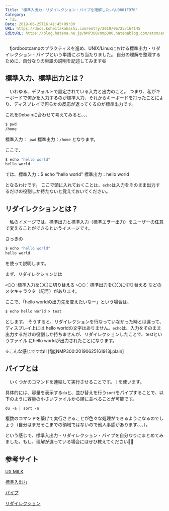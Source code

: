 ```yaml
---
Title: "標準入出力・リダイレクション・パイプを理解したい\U0001F976"
Category:
- TIL
Date: 2019-06-25T16:41:45+09:00
URL: https://docs.koheitakahashi.com/entry/2019/06/25/164145
EditURL: https://blog.hatena.ne.jp/NMP300/nmp300.hatenablog.com/atom/entry/17680117127207175526
---
```


　fjordbootcampのプラクティスを進め、UNIX/Linuxにおける標準出力・リダイレクション・パイプという単語にぶち当たりました。
自分の理解を整理するために、自分なりの単語の説明を記述してみます😆

## 標準入力、標準出力とは？
　いわゆる、デフォルトで設定されている入力と出力のこと。
つまり、私がキーボードで何かを入力するのが標準入力、それからキーボードを打ったことにより、ディスプレイで何らかの反応が返ってくるのが標準出力です。

これをDebainに合わせて考えてみると、、、

```vb
$ pwd
/home
```

標準入力：` pwd`
標準出力：`/home`
となります。

ここで、
```vb
$ echo "hello world"
hello world
```

では、標準入力：$ echo "hello world"
標準出力：hello world

となるわけです。
ここで頭に入れておくことは、`echo`は入力をそのまま出力するだけの役割しか持たないと覚えておいてください。


## リダイレクションとは？
　私のイメージでは、標準出力と標準入力（標準エラー出力）をユーザーの任意で変えることができるというイメージです。

さっきの
```vb
$ echo "hello world"
hello world
```
を使って説明します。

まず、リダイレクションには

`<〇〇` :標準入力を〇〇に切り替える
`>〇〇`：標準出力を〇〇に切り替える
などのメタキャラクタ（記号）があります。


ここで、「hello worldの出力先を変えたいなー」という場合は、
```vb
$ echo hello world > test 
```
とします。
そうすると、リダイレクションを行なっていなかった時とは違って、ディスプレイ上には hello worldの文字はありません。`echo`は、入力をそのまま出力するだけの役割しか持ちませんが、リダイレクションしたことで、testというファイル にhello worldが出力されたことになります。

↓こんな感じですね‼️
[f:id:NMP300:20190625161913j:plain]


## パイプとは
　いくつかのコマンドを連結して実行させることです。`｜`を使います。

具体的には、容量を表示する`du`と、並び替えを行う`sort`をパイプすることで、以下のように容量の小さいファイルから順に並べることが可能です。
```vb
du -a | sort -n
```

複数のコマンドを繋げて実行させることが色々な処理ができるようになるのでしょう（自分はまだそこまでの領域ではないので他人事感があります、、、）。



という感じで、標準入出力・リダイレクション・パイプを自分なりにまとめてみました。もし、理解が違っている場合にはぜひ教えてください🙇‍♂️


## 参考サイト
[UX MILK](https://uxmilk.jp/8568) 

[標準入出力](http://www.not-enough.org/abe/manual/comm/stdio.html)

[パイプ](http://www.not-enough.org/abe/manual/comm/pipe.html)

[リダイレクション](http://www.not-enough.org/abe/manual/comm/pipe.html)


